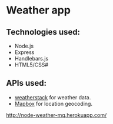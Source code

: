 # Weather app
## Technologies used:
* Node.js
* Express
* Handlebars.js
* HTML5/CSS#
## APIs used:
* [weatherstack](https://weatherstack.com/) for weather data.
* [Mapbox](https://www.mapbox.com/) for location geocoding.

http://node-weather-mq.herokuapp.com/
